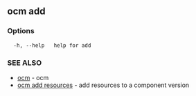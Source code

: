 ## ocm add



### Options

```
  -h, --help   help for add
```

### SEE ALSO

* [ocm](ocm.md)	 - ocm
* [ocm add resources](ocm_add_resources.md)	 - add resources to a component version

